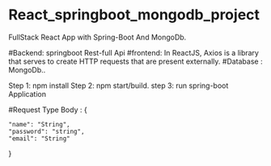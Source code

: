 # React_springboot_mongodb_project

FullStack React App with Spring-Boot And MongoDb.


#Backend: springboot Rest-full Api 
#frontend: In ReactJS, Axios is a library that serves to create HTTP requests that are present externally.
#Database : MongoDb..


Step 1: npm install
Step 2: npm start/build.
step 3: run spring-boot Application 



#Request Type Body : {
    
    "name": "String",
    "password": "string",
    "email": "String"
}
